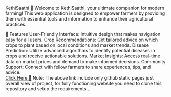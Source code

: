 KethiSaathi 🌾
Welcome to KethiSaathi, your ultimate companion for modern farming! This web application is designed to empower farmers by providing them with essential tools and information to enhance their agricultural practices.

🌟 Features
  User-Friendly Interface: Intuitive design that makes navigation easy for all users.
  Crop Recommendations: Get tailored advice on which crops to plant based on local conditions and market trends.
  Disease Prediction: Utilize advanced algorithms to identify potential diseases in crops and receive actionable solutions.
  Market Insights: Access real-time data on market prices and demand to make informed decisions.
  Community Support: Connect with fellow farmers to share experiences, tips, and advice.
  <br>
  <a href="https://ravikumarr1802.github.io/KethiSaathi/">Click Here.🔗</a>
  Note: The above link include only github static pages just overall view of project, for fully functioning website you need to clone this repository and setup the requirements...
